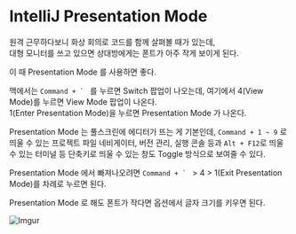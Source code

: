 # IntelliJ Presentation Mode

원격 근무하다보니 화상 회의로 코드를 함께 살펴볼 때가 있는데,  
대형 모니터를 쓰고 있으면 상대방에게는 폰트가 아주 작게 보이게 된다.

이 때 Presentation Mode 를 사용하면 좋다.

맥에서는 ``Command + ` `` 를 누르면 Switch 팝업이 나오는데, 여기에서 4(View Mode)를 누르면 View Mode 팝업이 나온다.  
1(Enter Presentation Mode)을 누르면 Presentation Mode 가 나온다.

Presentation Mode 는 풀스크린에 에디터가 뜨는 게 기본인데, `Command + 1 ~ 9` 로 띄울 수 있는 프로젝트 파일 네비게이터, 버전 관리, 실행 콘솔 등과 `Alt + F12`로 띄울 수 있는 터미널 등 단축키로 띄울 수 있는 창도 Toggle 방식으로 보여줄 수 있다.

Presentation Mode 에서 빠져나오려면 ``Command + ` `` > 4 > 1(Exit Presentation Mode)를 차례로 누르면 된다.

Presentation Mode 로 해도 폰트가 작다면 옵션에서 글자 크기를 키우면 된다.

![Imgur](https://i.imgur.com/l9cuLVa.png)

